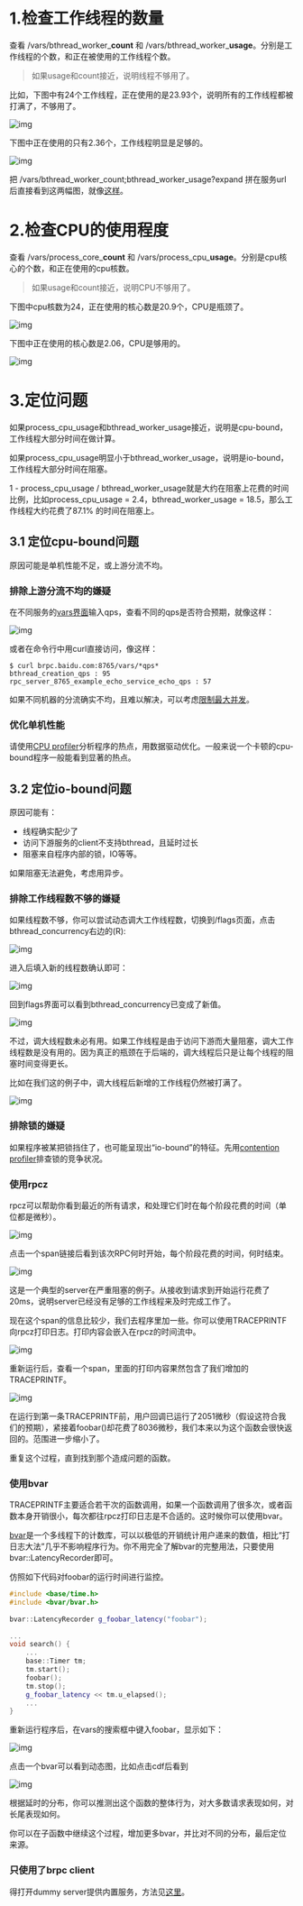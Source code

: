 # 1.检查工作线程的数量

查看 /vars/bthread_worker_**count** 和 /vars/bthread_worker_**usage**。分别是工作线程的个数，和正在被使用的工作线程个数。

> 如果usage和count接近，说明线程不够用了。

比如，下图中有24个工作线程，正在使用的是23.93个，说明所有的工作线程都被打满了，不够用了。

![img](../images/full_worker_usage.png)

下图中正在使用的只有2.36个，工作线程明显是足够的。

![img](../images/normal_worker_usage.png)

把 /vars/bthread_worker_count;bthread_worker_usage?expand 拼在服务url后直接看到这两幅图，就像[这样](http://brpc.baidu.com:8765/vars/bthread_worker_count;bthread_worker_usage?expand)。

# 2.检查CPU的使用程度

查看 /vars/process_core_**count** 和 /vars/process_cpu_**usage**。分别是cpu核心的个数，和正在使用的cpu核数。

> 如果usage和count接近，说明CPU不够用了。

下图中cpu核数为24，正在使用的核心数是20.9个，CPU是瓶颈了。

![img](../images/high_cpu_usage.png)

下图中正在使用的核心数是2.06，CPU是够用的。

![img](../images/normal_cpu_usage.png)

# 3.定位问题

如果process_cpu_usage和bthread_worker_usage接近，说明是cpu-bound，工作线程大部分时间在做计算。

如果process_cpu_usage明显小于bthread_worker_usage，说明是io-bound，工作线程大部分时间在阻塞。

1 - process_cpu_usage / bthread_worker_usage就是大约在阻塞上花费的时间比例，比如process_cpu_usage = 2.4，bthread_worker_usage = 18.5，那么工作线程大约花费了87.1% 的时间在阻塞上。

## 3.1 定位cpu-bound问题

原因可能是单机性能不足，或上游分流不均。

### 排除上游分流不均的嫌疑

在不同服务的[vars界面](http://brpc.baidu.com:8765/vars)输入qps，查看不同的qps是否符合预期，就像这样：

![img](../images/bthread_creation_qps.png)

或者在命令行中用curl直接访问，像这样：

```shell
$ curl brpc.baidu.com:8765/vars/*qps*
bthread_creation_qps : 95
rpc_server_8765_example_echo_service_echo_qps : 57
```

如果不同机器的分流确实不均，且难以解决，可以考虑[限制最大并发](server.md#限制最大并发)。

### 优化单机性能

请使用[CPU profiler](cpu_profiler.md)分析程序的热点，用数据驱动优化。一般来说一个卡顿的cpu-bound程序一般能看到显著的热点。

## 3.2 定位io-bound问题

原因可能有：

- 线程确实配少了
- 访问下游服务的client不支持bthread，且延时过长
- 阻塞来自程序内部的锁，IO等等。

如果阻塞无法避免，考虑用异步。

### 排除工作线程数不够的嫌疑

如果线程数不够，你可以尝试动态调大工作线程数，切换到/flags页面，点击bthread_concurrency右边的(R):

![img](../images/bthread_concurrency_1.png)

进入后填入新的线程数确认即可：

![img](../images/bthread_concurrency_2.png)

回到flags界面可以看到bthread_concurrency已变成了新值。

![img](../images/bthread_concurrency_3.png)

 

不过，调大线程数未必有用。如果工作线程是由于访问下游而大量阻塞，调大工作线程数是没有用的。因为真正的瓶颈在于后端的，调大线程后只是让每个线程的阻塞时间变得更长。

比如在我们这的例子中，调大线程后新增的工作线程仍然被打满了。

![img](../images/full_worker_usage_2.png)

### 排除锁的嫌疑

如果程序被某把锁挡住了，也可能呈现出“io-bound”的特征。先用[contention profiler](contention_profiler.md)排查锁的竞争状况。

### 使用rpcz

rpcz可以帮助你看到最近的所有请求，和处理它们时在每个阶段花费的时间（单位都是微秒）。

![img](../images/rpcz.png)

点击一个span链接后看到该次RPC何时开始，每个阶段花费的时间，何时结束。

![img](../images/rpcz_2.png)

这是一个典型的server在严重阻塞的例子。从接收到请求到开始运行花费了20ms，说明server已经没有足够的工作线程来及时完成工作了。

现在这个span的信息比较少，我们去程序里加一些。你可以使用TRACEPRINTF向rpcz打印日志。打印内容会嵌入在rpcz的时间流中。

![img](../images/trace_printf.png)

重新运行后，查看一个span，里面的打印内容果然包含了我们增加的TRACEPRINTF。

![img](../images/rpcz_3.png)

在运行到第一条TRACEPRINTF前，用户回调已运行了2051微秒（假设这符合我们的预期），紧接着foobar()却花费了8036微秒，我们本来以为这个函数会很快返回的。范围进一步缩小了。

重复这个过程，直到找到那个造成问题的函数。

### 使用bvar

TRACEPRINTF主要适合若干次的函数调用，如果一个函数调用了很多次，或者函数本身开销很小，每次都往rpcz打印日志是不合适的。这时候你可以使用bvar。

[bvar](bvar.md)是一个多线程下的计数库，可以以极低的开销统计用户递来的数值，相比“打日志大法”几乎不影响程序行为。你不用完全了解bvar的完整用法，只要使用bvar::LatencyRecorder即可。

仿照如下代码对foobar的运行时间进行监控。

```c++
#include <base/time.h>
#include <bvar/bvar.h>
 
bvar::LatencyRecorder g_foobar_latency("foobar");
 
...
void search() {
    ...
    base::Timer tm;
    tm.start();
    foobar();
    tm.stop();
    g_foobar_latency << tm.u_elapsed();
    ...
}
```

重新运行程序后，在vars的搜索框中键入foobar，显示如下：

![img](../images/foobar_bvar.png)

点击一个bvar可以看到动态图，比如点击cdf后看到

![img](../images/foobar_latency_cdf.png)

根据延时的分布，你可以推测出这个函数的整体行为，对大多数请求表现如何，对长尾表现如何。

你可以在子函数中继续这个过程，增加更多bvar，并比对不同的分布，最后定位来源。

### 只使用了brpc client

得打开dummy server提供内置服务，方法见[这里](dummy_server.md)。
